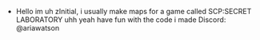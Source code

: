 - Hello im uh zInitial, i usually make maps for a game called SCP:SECRET LABORATORY uhh yeah have fun with the code i made 
Discord: @ariawatson

